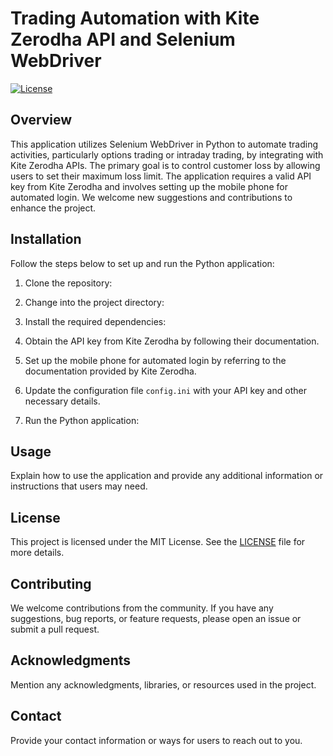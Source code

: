 # Trading Automation with Kite Zerodha API and Selenium WebDriver

[![License](https://img.shields.io/badge/License-MIT-blue.svg)](https://opensource.org/licenses/MIT)

## Overview

This application utilizes Selenium WebDriver in Python to automate trading activities, particularly options trading or intraday trading, by integrating with Kite Zerodha APIs. The primary goal is to control customer loss by allowing users to set their maximum loss limit. The application requires a valid API key from Kite Zerodha and involves setting up the mobile phone for automated login. We welcome new suggestions and contributions to enhance the project.

## Installation

Follow the steps below to set up and run the Python application:

1. Clone the repository:
   
2. Change into the project directory:
   
3. Install the required dependencies:
   
4. Obtain the API key from Kite Zerodha by following their documentation.

5. Set up the mobile phone for automated login by referring to the documentation provided by Kite Zerodha.

6. Update the configuration file `config.ini` with your API key and other necessary details.

7. Run the Python application:

Usage
-----
Explain how to use the application and provide any additional information or instructions that users may need.

License
-------
This project is licensed under the MIT License. See the [LICENSE](LICENSE) file for more details.

Contributing
------------
We welcome contributions from the community. If you have any suggestions, bug reports, or feature requests, please open an issue or submit a pull request.

Acknowledgments
---------------
Mention any acknowledgments, libraries, or resources used in the project.

Contact
-------
Provide your contact information or ways for users to reach out to you.
